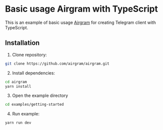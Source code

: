 # Basic usage Airgram with TypeScript 

This is an example of basic usage [Airgram](https://github.com/airgram/airgram) for creating Telegram client with TypeScript.

## Installation
1. Clone repository:
```bash
git clone https://github.com/airgram/airgram.git
```
2. Install dependencies:

```bash
cd airgram
yarn install
```

3. Open the example directory

```bash
cd examples/getting-started
```

4. Run example:
```bash
yarn run dev
```
